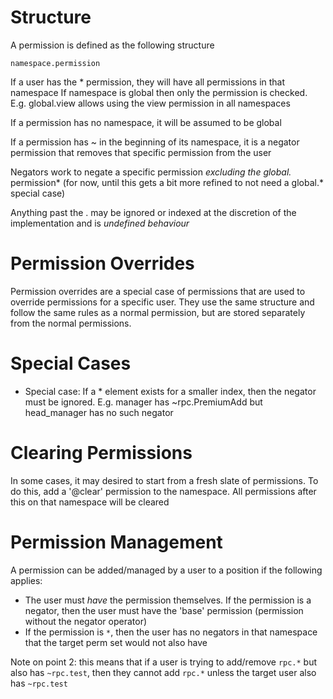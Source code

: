# Structure

A permission is defined as the following structure

`namespace.permission`

If a user has the \* permission, they will have all permissions in that namespace
If namespace is global then only the permission is checked. E.g. global.view allows using the view permission in all namespaces

If a permission has no namespace, it will be assumed to be global

If a permission has ~ in the beginning of its namespace, it is a negator permission that removes that specific permission from the user

Negators work to negate a specific permission _excluding the global._ permission* (for now, until this gets a bit more refined to not need a global.* special case)

Anything past the <namespace>.<permission> may be ignored or indexed at the discretion of the implementation and is _undefined behaviour_

# Permission Overrides

Permission overrides are a special case of permissions that are used to override permissions for a specific user.
They use the same structure and follow the same rules as a normal permission, but are stored separately from the normal permissions.

# Special Cases

- Special case: If a \* element exists for a smaller index, then the negator must be ignored. E.g. manager has ~rpc.PremiumAdd but head_manager has no such negator

# Clearing Permissions

In some cases, it may desired to start from a fresh slate of permissions. To do this, add a '@clear' permission to the namespace. All permissions after this on that namespace will be cleared

# Permission Management

A permission can be added/managed by a user to a position if the following applies:

- The user must _have_ the permission themselves. If the permission is a negator, then the user must have the 'base' permission (permission without the negator operator)
- If the permission is `*`, then the user has no negators in that namespace that the target perm set would not also have

Note on point 2: this means that if a user is trying to add/remove `rpc.*` but also has `~rpc.test`, then they cannot add `rpc.*` unless the target user also has `~rpc.test`
